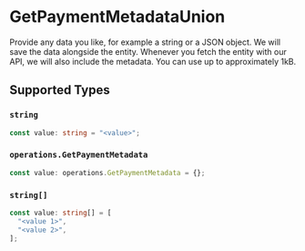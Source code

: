 # GetPaymentMetadataUnion

Provide any data you like, for example a string or a JSON object. We will save the data alongside the entity. Whenever
you fetch the entity with our API, we will also include the metadata. You can use up to approximately 1kB.


## Supported Types

### `string`

```typescript
const value: string = "<value>";
```

### `operations.GetPaymentMetadata`

```typescript
const value: operations.GetPaymentMetadata = {};
```

### `string[]`

```typescript
const value: string[] = [
  "<value 1>",
  "<value 2>",
];
```

